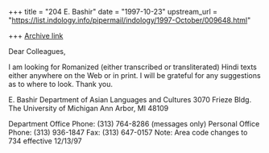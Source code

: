 +++
title = "204 E. Bashir"
date = "1997-10-23"
upstream_url = "https://list.indology.info/pipermail/indology/1997-October/009648.html"

+++
[Archive link](https://list.indology.info/pipermail/indology/1997-October/009648.html)

Dear Colleagues,

I am looking for Romanized (either transcribed or transliterated) Hindi
texts either anywhere on the Web or in print.  I will be grateful for any
suggestions as to where to look.  Thank you.


E. Bashir
Department of Asian Languages and Cultures
3070 Frieze Bldg.
The University of Michigan
Ann Arbor, MI 48109

Department Office Phone: (313) 764-8286 (messages only)
Personal Office Phone:  (313) 936-1847
Fax: (313) 647-0157
Note:  Area code changes to 734 effective 12/13/97



